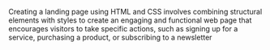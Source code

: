 Creating a landing page using HTML and CSS involves combining structural elements with styles to create an engaging and functional web page that encourages visitors to take specific actions, such as signing up for a service, purchasing a product, or subscribing to a newsletter
